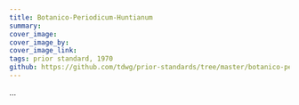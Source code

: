 ```yaml
---
title: Botanico-Periodicum-Huntianum
summary: 
cover_image: 
cover_image_by: 
cover_image_link: 
tags: prior standard, 1970
github: https://github.com/tdwg/prior-standards/tree/master/botanico-periodicum-huntianum
---
```


...
